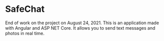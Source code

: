 # SafeChat
End of work on the project on August 24, 2021.
This is an application made with Angular and ASP NET Core. It allows you to send text messages and photos in real time.
